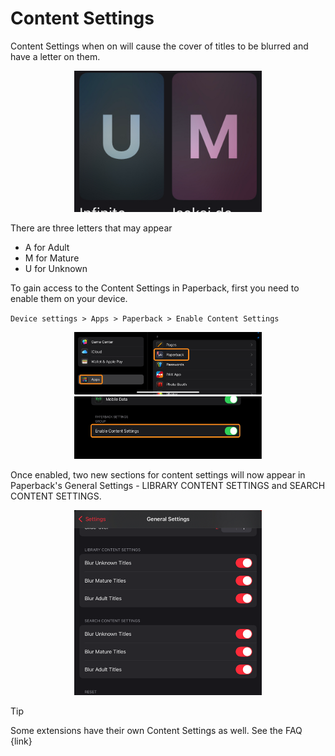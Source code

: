 # Content Settings

Content Settings when on will cause the cover of titles to be blurred and have a letter on them.  

<p style="text-align: center"><img src="images/V0.9 Content Settings - blurred with U M.png" alt="Blurred Covers" width="300"></p>


There are three letters that may appear
- A for Adult
- M for Mature
- U for Unknown

To gain access to the Content Settings in Paperback, first you need to enable them on your device.

`Device settings > Apps > Paperback > Enable Content Settings`  

<p style="text-align: center"><img src="images/V0.9 Content Settings - Device Apps.png" alt="Device Apps" width="300"height="100">  <img src="Images/V0.9 Content Settings - Enable Content Settings.png" alt="Paperback Apps Settings" width="300"height="100"></p>

Once enabled, two new sections for content settings will now appear in Paperback's General Settings - LIBRARY CONTENT SETTINGS and SEARCH CONTENT SETTINGS.


<p style="text-align: center"><img src="images/V0.9 Content Settings - Content Settings in Paperback.png" alt="Content Settings in Paperback" width="300"></p>

>[!TIP]
>Some extensions have their own Content Settings as well. See the FAQ {link}